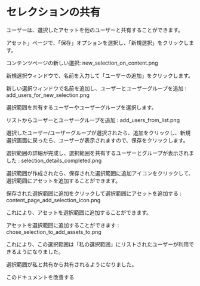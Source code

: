 # セレクションの共有

ユーザーは、選択したアセットを他のユーザーと共有することができます。

アセット」ページで、「保存」オプションを選択し、「新規選択」をクリックします。

コンテンツページの新しい選択: new_selection_on_content.png

新規選択ウィンドウで、名前を入力して「ユーザーの追加」をクリックします。

新しい選択ウィンドウで名前を追加し、ユーザーとユーザーグループを追加 : add_users_for_new_selection.png

選択範囲を共有するユーザーやユーザーグループを選択します。

リストからユーザーとユーザーグループを追加 : add_users_from_list.png

選択したユーザー/ユーザーグループが選択されたら、追加をクリックし、新規選択画面に戻ったら、ユーザーが表示されますので、保存をクリックします。

選択範囲の詳細が完成し、選択範囲を共有するユーザーとグループが表示されました : selection_details_completed.png

選択範囲が作成されたら、保存された選択範囲に追加アイコンをクリックして、選択範囲にアセットを追加することができます。

保存された選択範囲に追加をクリックして選択範囲にアセットを追加する : content_page_add_selection_icon.png

これにより、アセットを選択範囲に追加することができます。

アセットを選択範囲に追加することができます : chose_selection_to_add_assets_to.png

これにより、この選択範囲は「私の選択範囲」にリストされたユーザーが利用できるようになりました。

選択範囲が私と共有から共有されるようになりました。

このドキュメントを改善する
